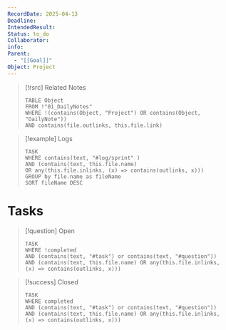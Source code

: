 ```yaml
---
RecordDate: 2025-04-13
Deadline: 
IntendedResult: 
Status: to_do
Collaborator: 
info: 
Parent:
  - "[[Goal]]"
Object: Project
---
```

>[!rsrc]  Related Notes
>```dataview
>TABLE Object
>FROM !"01_DailyNotes"
>WHERE !(contains(Object, "Project") OR contains(Object, "DailyNote"))
>AND contains(file.outlinks, this.file.link)

> [!example] Logs
> ```dataview
> TASK
>WHERE contains(text, "#log/sprint" )
>AND (contains(text, this.file.name)
>OR any(this.file.inlinks, (x) => contains(outlinks, x)))
>GROUP by file.name as fileName
>SORT fileName DESC

# Tasks

>[!question] Open
>```dataview
>TASK
>WHERE !completed
>AND (contains(text, "#task") or contains(text, "#question"))
>AND (contains(text, this.file.name) OR any(this.file.inlinks, (x) => contains(outlinks, x)))

>[!success] Closed
>```dataview
>TASK
>WHERE completed
>AND (contains(text, "#task") or contains(text, "#question"))
>AND (contains(text, this.file.name) OR any(this.file.inlinks, (x) => contains(outlinks, x)))

